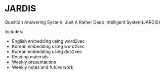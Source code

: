 # JARDIS
Question Answering System: Just A Rather Deep Intelligent System(JARDIS)

Includes: 

- English embedding using word2vec
- Korean embedding using word2vec
- Korean embedding using doc2vec
- Reading materials
- Weekly presentations
- Weekly notes and future work
